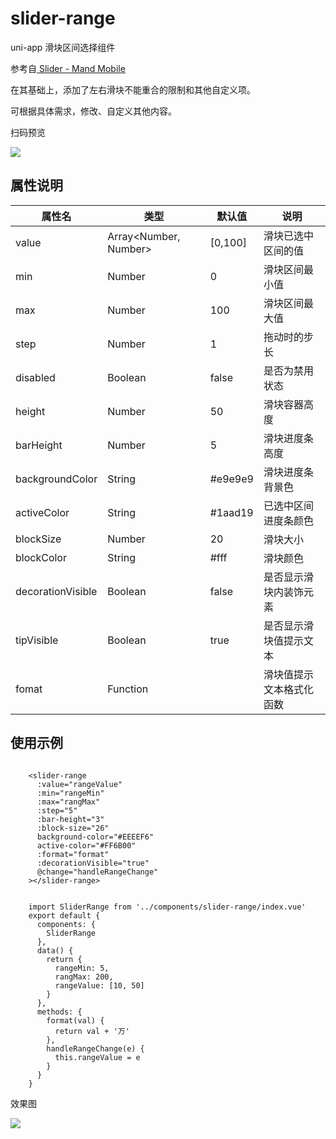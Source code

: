 # slider-range
uni-app 滑块区间选择组件  

参考自[ Slider - Mand Mobile](https://github.com/didi/mand-mobile/tree/master/components/slider)

在其基础上，添加了左右滑块不能重合的限制和其他自定义项。

可根据具体需求，修改、自定义其他内容。

扫码预览

![](http://puogyrhx6.bkt.clouddn.com/img_20190715184802.png)


## 属性说明

|属性名|类型|默认值|说明|
| -- | -- | --|--|
| value | Array<Number, Number> | [0,100] |滑块已选中区间的值|
| min | Number|  0 | 滑块区间最小值 |
| max | Number | 100 | 滑块区间最大值 | 
| step | Number | 1 | 拖动时的步长 |
| disabled | Boolean | false | 是否为禁用状态 |
| height | Number | 50 | 滑块容器高度 |
| barHeight | Number | 5 | 滑块进度条高度 |
| backgroundColor | String | #e9e9e9| 滑块进度条背景色|
| activeColor | String | #1aad19 | 已选中区间进度条颜色|
| blockSize | Number | 20 | 滑块大小 |
| blockColor | String | #fff | 滑块颜色 |
| decorationVisible | Boolean | false | 是否显示滑块内装饰元素|
| tipVisible | Boolean | true | 是否显示滑块值提示文本 |
| fomat| Function | | 滑块值提示文本格式化函数 |


## 使用示例

```

    <slider-range
      :value="rangeValue"
      :min="rangeMin"
      :max="rangMax"
      :step="5"
      :bar-height="3"
      :block-size="26"
      background-color="#EEEEF6"
      active-color="#FF6B00"
      :format="format"
      :decorationVisible="true"
      @change="handleRangeChange"
    ></slider-range>


	import SliderRange from '../components/slider-range/index.vue'
	export default {
	  components: {
	    SliderRange
	  },
	  data() {
	    return {
	      rangeMin: 5,
	      rangMax: 200,
	      rangeValue: [10, 50]
	    }
	  },
	  methods: {
	    format(val) {
	      return val + '万'
	    },
	    handleRangeChange(e) {
	      this.rangeValue = e
	    }
	  }
	}

```

效果图

![](http://puogyrhx6.bkt.clouddn.com/img_20190715175325.png)